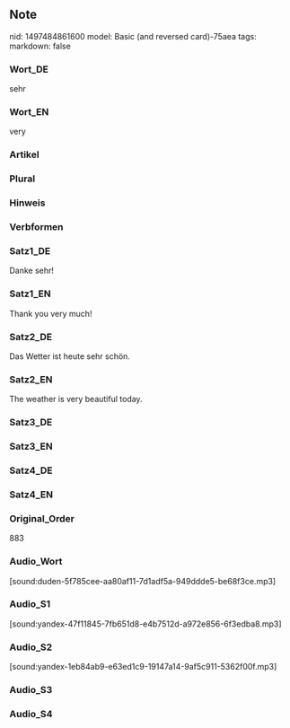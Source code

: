 ## Note
nid: 1497484861600
model: Basic (and reversed card)-75aea
tags: 
markdown: false

### Wort_DE
sehr

### Wort_EN
very

### Artikel


### Plural


### Hinweis


### Verbformen


### Satz1_DE
Danke sehr!

### Satz1_EN
Thank you very much!

### Satz2_DE
Das Wetter ist heute sehr schön.

### Satz2_EN
The weather is very beautiful today.

### Satz3_DE


### Satz3_EN


### Satz4_DE


### Satz4_EN


### Original_Order
883

### Audio_Wort
[sound:duden-5f785cee-aa80af11-7d1adf5a-949ddde5-be68f3ce.mp3]

### Audio_S1
[sound:yandex-47f11845-7fb651d8-e4b7512d-a972e856-6f3edba8.mp3]

### Audio_S2
[sound:yandex-1eb84ab9-e63ed1c9-19147a14-9af5c911-5362f00f.mp3]

### Audio_S3


### Audio_S4

